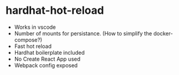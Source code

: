 # hardhat-hot-reload

- Works in vscode 
- Number of mounts for persistance. (How to simplify the docker-compose?) 
- Fast hot reload
- Hardhat boilerplate included
- No Create React App used
- Webpack config exposed

